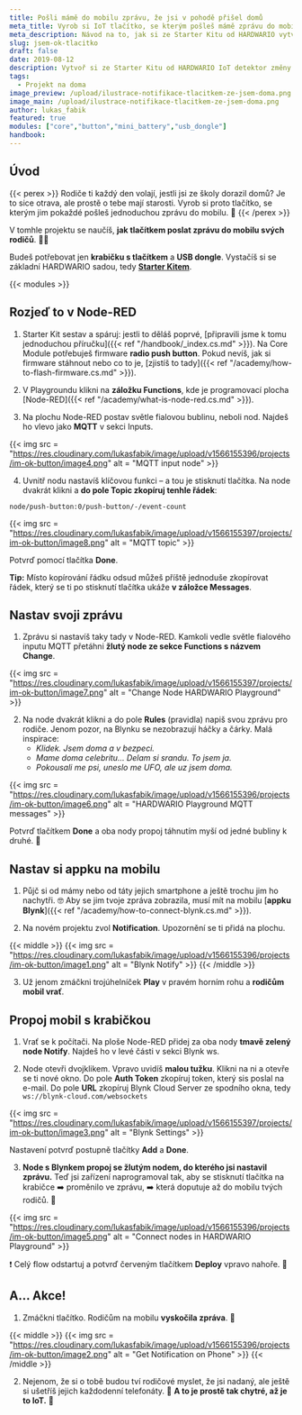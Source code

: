 ```yaml
---
title: Pošli mámě do mobilu zprávu, že jsi v pohodě přišel domů
meta_title: Vyrob si IoT tlačítko, se kterým pošleš mámě zprávu do mobilu
meta_description: Návod na to, jak si ze Starter Kitu od HARDWARIO vytvoříš chytré tlačítko. To pošle do mobilu zprávu tvojí mámě, že jsi v pohodě dorazil domů.
slug: jsem-ok-tlacitko
draft: false
date: 2019-08-12
description: Vytvoř si ze Starter Kitu od HARDWARIO IoT detektor změny pohybu s tímhle jednoduchým návodem. A nezapomeň ho s kámoši otestovat v cool hře.
tags:
  - Projekt na doma
image_preview: /upload/ilustrace-notifikace-tlacitkem-ze-jsem-doma.png
image_main: /upload/ilustrace-notifikace-tlacitkem-ze-jsem-doma.png
author: lukas_fabik
featured: true
modules: ["core","button","mini_battery","usb_dongle"]
handbook:
---
```


## Úvod

{{< perex >}}
Rodiče ti každý den volají, jestli jsi ze školy dorazil domů? Je to sice otrava, ale prostě o tebe mají starosti. Vyrob si proto tlačítko, se kterým jim pokaždé pošleš jednoduchou zprávu do mobilu. 📲
{{< /perex >}}

V tomhle projektu se naučíš, **jak tlačítkem poslat zprávu do mobilu svých rodičů**. 👩👱

Budeš potřebovat jen **krabičku s tlačítkem** a **USB dongle**. Vystačíš si se základní HARDWARIO sadou, tedy [**Starter Kitem**](https://shop.hardwario.com/starter-kit/).

{{< modules >}}

## Rozjeď to v Node-RED

1. Starter Kit sestav a spáruj: jestli to děláš poprvé, [připravili jsme k tomu jednoduchou příručku]({{< ref "/handbook/_index.cs.md" >}}). Na Core Module potřebuješ firmware **radio push button**. Pokud nevíš, jak si firmware stáhnout nebo co to je, [zjistíš to tady]({{< ref "/academy/how-to-flash-firmware.cs.md" >}}).

2. V Playgroundu klikni na **záložku Functions**, kde je programovací plocha [Node-RED]({{< ref "/academy/what-is-node-red.cs.md" >}}).

3. Na plochu Node-RED postav světle fialovou bublinu, neboli nod. Najdeš ho vlevo jako **MQTT** v sekci Inputs.

{{< img src = "https://res.cloudinary.com/lukasfabik/image/upload/v1566155396/projects/im-ok-button/image4.png" alt = "MQTT input node" >}}

4. Uvnitř nodu nastavíš klíčovou funkci – a tou je stisknutí tlačítka. Na node dvakrát klikni a **do pole Topic zkopíruj tenhle řádek**:

```
node/push-button:0/push-button/-/event-count
```

{{< img src = "https://res.cloudinary.com/lukasfabik/image/upload/v1566155397/projects/im-ok-button/image8.png" alt = "MQTT topic" >}}

Potvrď pomocí tlačítka **Done**.

**Tip:** Místo kopírování řádku odsud můžeš příště jednoduše zkopírovat řádek, který se ti po stisknutí tlačítka ukáže **v záložce Messages**.


## Nastav svoji zprávu

1. Zprávu si nastavíš taky tady v Node-RED. Kamkoli vedle světle fialového inputu MQTT přetáhni **žlutý node ze sekce Functions s názvem Change**.

{{< img src = "https://res.cloudinary.com/lukasfabik/image/upload/v1566155397/projects/im-ok-button/image7.png" alt = "Change Node HARDWARIO Playground" >}}

2. Na node dvakrát klikni a do pole **Rules** (pravidla) napiš svou zprávu pro rodiče. Jenom pozor, na Blynku se nezobrazují háčky a čárky. Malá inspirace:
	- *Klidek. Jsem doma a v bezpeci.*
	- *Mame doma celebritu… Delam si srandu. To jsem ja.*
	- *Pokousali me psi, uneslo me UFO, ale uz jsem doma.*

{{< img src = "https://res.cloudinary.com/lukasfabik/image/upload/v1566155396/projects/im-ok-button/image6.png" alt = "HARDWARIO Playground MQTT messages" >}}

Potvrď tlačítkem **Done** a oba nody propoj táhnutím myší od jedné bubliny k druhé. 🐁


## Nastav si appku na mobilu

1. Půjč si od mámy nebo od táty jejich smartphone a ještě trochu jim ho nachytři. 🤓 Aby se jim tvoje zpráva zobrazila, musí mít na mobilu [**appku Blynk**]({{< ref "/academy/how-to-connect-blynk.cs.md" >}}).

2. Na novém projektu zvol **Notification**. Upozornění se ti přidá na plochu.

{{< middle >}}
{{< img src = "https://res.cloudinary.com/lukasfabik/image/upload/v1566155396/projects/im-ok-button/image1.png" alt = "Blynk Notify" >}}
{{< /middle >}}

3. Už jenom zmáčkni trojúhelníček **Play** v pravém horním rohu a **rodičům mobil vrať**.


## Propoj mobil s krabičkou

1. Vrať se k počítači. Na ploše Node-RED přidej za oba nody **tmavě zelený node Notify**. Najdeš ho v levé části v sekci Blynk ws.

2. Node otevři dvojklikem. Vpravo uvidíš **malou tužku**. Klikni na ni a otevře se ti nové okno. Do pole **Auth Token** zkopíruj token, který sis poslal na e-mail. Do pole **URL** zkopíruj Blynk Cloud Server ze spodního okna, tedy ```ws://blynk-cloud.com/websockets```

{{< img src = "https://res.cloudinary.com/lukasfabik/image/upload/v1566155397/projects/im-ok-button/image3.png" alt = "Blynk Settings" >}}

Nastavení potvrď postupně tlačítky **Add** a **Done**.

3. **Node s Blynkem propoj se žlutým nodem, do kterého jsi nastavil zprávu.** Teď jsi zařízení naprogramoval tak, aby se stisknutí tlačítka na krabičce ➡️ proměnilo ve zprávu, ➡️ která doputuje až do mobilu tvých rodičů. 👾

{{< img src = "https://res.cloudinary.com/lukasfabik/image/upload/v1566155396/projects/im-ok-button/image5.png" alt = "Connect nodes in HARDWARIO Playground" >}}

❗ Celý flow odstartuj a potvrď červeným tlačítkem **Deploy** vpravo nahoře. 🚨

## A… Akce!

1. Zmáčkni tlačítko. Rodičům na mobilu **vyskočila zpráva**. 💪

{{< middle >}}
{{< img src = "https://res.cloudinary.com/lukasfabik/image/upload/v1566155396/projects/im-ok-button/image2.png" alt = "Get Notification on Phone" >}}
{{< /middle >}}

2. Nejenom, že si o tobě budou tví rodičové myslet, že jsi nadaný, ale ještě si ušetříš jejich každodenní telefonáty. 🎉 **A to je prostě tak chytré, až je to IoT.** 🕺
